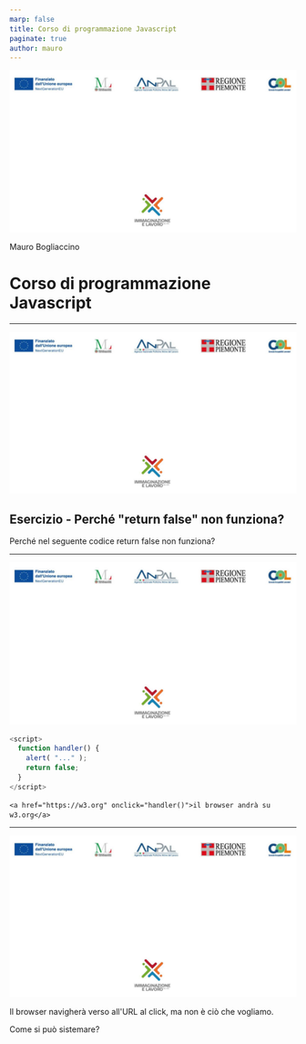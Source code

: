 ```yaml
---
marp: false
title: Corso di programmazione Javascript
paginate: true
author: mauro
---
```

![bg contain](./background-IL.jpg)

Mauro Bogliaccino

# Corso di programmazione Javascript

---
![bg contain](./background-IL.jpg)


## Esercizio - Perché "return false" non funziona?

Perché nel seguente codice return false non funziona?

---
![bg contain](./background-IL.jpg)

```javascript
<script>
  function handler() {
    alert( "..." );
    return false;
  }
</script>
```

`<a href="https://w3.org" onclick="handler()">il browser andrà su w3.org</a>`

---
![bg contain](./background-IL.jpg)

Il browser navigherà verso all'URL al click, ma non è ciò che vogliamo.

Come si può sistemare?

